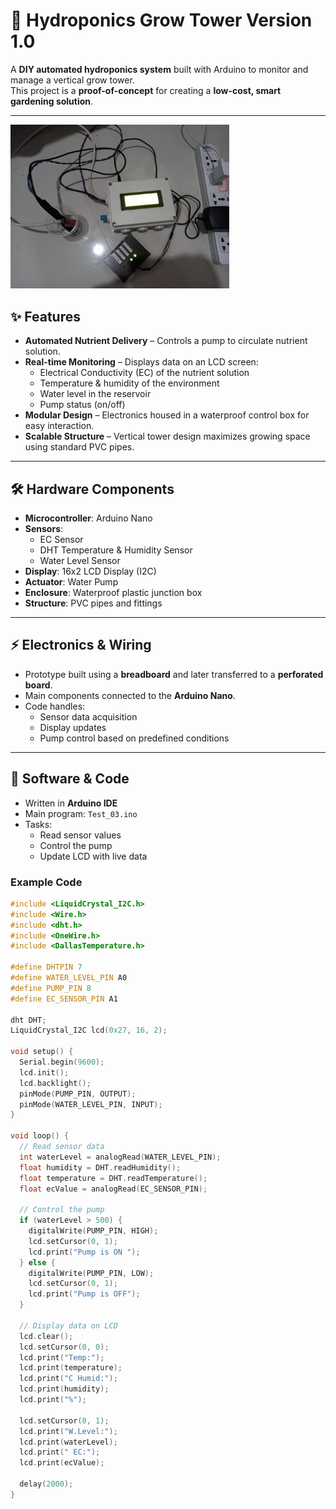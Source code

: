 # 🌱 Hydroponics Grow Tower Version 1.0

A **DIY automated hydroponics system** built with Arduino to monitor and manage a vertical grow tower.  
This project is a **proof-of-concept** for creating a **low-cost, smart gardening solution**.

---
<img src="https://github.com/Dilanka-ai/Hydroponics-Grow-Tower-Version-1.0/blob/1ebdfef8eb7d8b9d7af4bd3b95a6211e636bf054/IMG-20231008-WA0024.jpg" 
     alt="image_alt" 
     width="350"/>

## ✨ Features

- **Automated Nutrient Delivery** – Controls a pump to circulate nutrient solution.  
- **Real-time Monitoring** – Displays data on an LCD screen:
  - Electrical Conductivity (EC) of the nutrient solution  
  - Temperature & humidity of the environment  
  - Water level in the reservoir  
  - Pump status (on/off)  
- **Modular Design** – Electronics housed in a waterproof control box for easy interaction.  
- **Scalable Structure** – Vertical tower design maximizes growing space using standard PVC pipes.  

---

## 🛠️ Hardware Components

- **Microcontroller**: Arduino Nano  
- **Sensors**:  
  - EC Sensor  
  - DHT Temperature & Humidity Sensor  
  - Water Level Sensor  
- **Display**: 16x2 LCD Display (I2C)  
- **Actuator**: Water Pump  
- **Enclosure**: Waterproof plastic junction box  
- **Structure**: PVC pipes and fittings  

---

## ⚡ Electronics & Wiring

- Prototype built using a **breadboard** and later transferred to a **perforated board**.  
- Main components connected to the **Arduino Nano**.  
- Code handles:  
  - Sensor data acquisition  
  - Display updates  
  - Pump control based on predefined conditions  

---

## 💾 Software & Code

- Written in **Arduino IDE**  
- Main program: `Test_03.ino`  
- Tasks:  
  - Read sensor values  
  - Control the pump  
  - Update LCD with live data  

### Example Code
```cpp
#include <LiquidCrystal_I2C.h>
#include <Wire.h>
#include <dht.h>
#include <OneWire.h>
#include <DallasTemperature.h>

#define DHTPIN 7
#define WATER_LEVEL_PIN A0
#define PUMP_PIN 8
#define EC_SENSOR_PIN A1

dht DHT;
LiquidCrystal_I2C lcd(0x27, 16, 2);

void setup() {
  Serial.begin(9600);
  lcd.init();
  lcd.backlight();
  pinMode(PUMP_PIN, OUTPUT);
  pinMode(WATER_LEVEL_PIN, INPUT);
}

void loop() {
  // Read sensor data
  int waterLevel = analogRead(WATER_LEVEL_PIN);
  float humidity = DHT.readHumidity();
  float temperature = DHT.readTemperature();
  float ecValue = analogRead(EC_SENSOR_PIN);

  // Control the pump
  if (waterLevel > 500) {
    digitalWrite(PUMP_PIN, HIGH);
    lcd.setCursor(0, 1);
    lcd.print("Pump is ON ");
  } else {
    digitalWrite(PUMP_PIN, LOW);
    lcd.setCursor(0, 1);
    lcd.print("Pump is OFF");
  }

  // Display data on LCD
  lcd.clear();
  lcd.setCursor(0, 0);
  lcd.print("Temp:");
  lcd.print(temperature);
  lcd.print("C Humid:");
  lcd.print(humidity);
  lcd.print("%");

  lcd.setCursor(0, 1);
  lcd.print("W.Level:");
  lcd.print(waterLevel);
  lcd.print(" EC:");
  lcd.print(ecValue);

  delay(2000);
}





